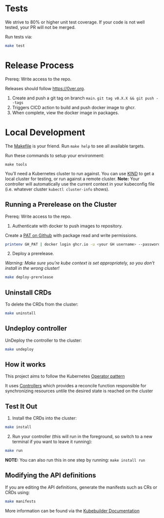 # Tests

We strive to 80% or higher unit test coverage. If your code is not well tested, your PR will not be merged.

Run tests via:
```sh
make test
```

# Release Process

Prereq: Write access to the repo.

Releases should follow https://0ver.org.

1. Create and push a git tag on branch `main`. `git tag v0.X.X && git push --tags`
2. Triggers CICD action to build and push docker image to ghcr.
3. When complete, view the docker image in packages.

# Local Development 

The [Makefile](../Makefile) is your friend. Run `make help` to see all available targets.

Run these commands to setup your environment:

```shell
make tools
```

You’ll need a Kubernetes cluster to run against. You can use [KIND](https://sigs.k8s.io/kind) to get a local cluster for testing, or run against a remote cluster.
**Note:** Your controller will automatically use the current context in your kubeconfig file (i.e. whatever cluster `kubectl cluster-info` shows).

## Running a Prerelease on the Cluster

Prereq: Write access to the repo.

1. Authenticate with docker to push images to repository.

Create a [PAT on Github](https://docs.github.com/en/authentication/keeping-your-account-and-data-secure/creating-a-personal-access-token) with package read and write permissions.

```sh
printenv GH_PAT | docker login ghcr.io -u <your GH username> --password-stdin 
```

2. Deploy a prerelease.

*Warning: Make sure you're kube context is set appropriately, so you don't install in the wrong cluster!*

```sh
make deploy-prerelease
```

## Uninstall CRDs
To delete the CRDs from the cluster:

```sh
make uninstall
```

## Undeploy controller
UnDeploy the controller to the cluster:

```sh
make undeploy
```

## How it works
This project aims to follow the Kubernetes [Operator pattern](https://kubernetes.io/docs/concepts/extend-kubernetes/operator/)

It uses [Controllers](https://kubernetes.io/docs/concepts/architecture/controller/)
which provides a reconcile function responsible for synchronizing resources untile the desired state is reached on the cluster

## Test It Out
1. Install the CRDs into the cluster:

```sh
make install
```

2. Run your controller (this will run in the foreground, so switch to a new terminal if you want to leave it running):

```sh
make run
```

**NOTE:** You can also run this in one step by running: `make install run`

## Modifying the API definitions
If you are editing the API definitions, generate the manifests such as CRs or CRDs using:

```sh
make manifests
```

More information can be found via the [Kubebuilder Documentation](https://book.kubebuilder.io/introduction.html)
